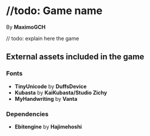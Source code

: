 # //todo: Game name

By **MaximoGCH**

// todo: explain here the game

## External assets included in the game

### Fonts

- **TinyUnicode** by **DuffsDevice**
- **Kubasta** by **KaiKubasta/Studio Zichy**
- **MyHandwriting** by **Vanta**

### Dependencies

- **Ebitengine** by **Hajimehoshi**
